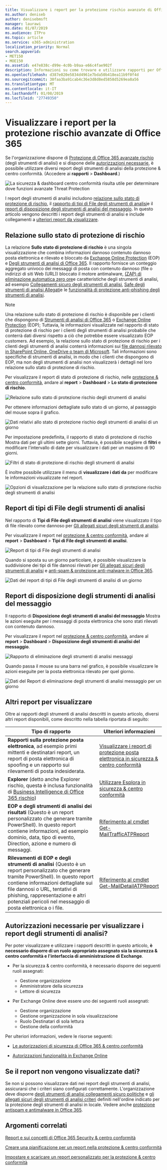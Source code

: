 ```yaml
---
title: Visualizzare i report per la protezione rischio avanzate di Office 365
ms.author: deniseb
author: denisebmsft
manager: laurawi
ms.date: 01/07/2019
ms.audience: ITPro
ms.topic: article
ms.service: o365-administration
localization_priority: Normal
search.appverid:
- MET150
- MOE150
ms.assetid: e47e838c-d99e-4c0b-b9aa-e66c4fae902f
description: Informazioni su come trovare e utilizzare rapporti per Office 365 avanzate protezione da minacce per la protezione &amp; centro conformità.
ms.openlocfilehash: d387e020e5834d4961e7bda50b418ea11b9f0f4d
ms.sourcegitcommit: 30faa3ba91cab4c36e3d8d8ed5858d5269ea8a56
ms.translationtype: MT
ms.contentlocale: it-IT
ms.lasthandoff: 01/08/2019
ms.locfileid: "27749350"
---
```

# <a name="view-reports-for-office-365-advanced-threat-protection"></a>Visualizzare i report per la protezione rischio avanzate di Office 365

Se l'organizzazione dispone di [Protezione di Office 365 avanzate rischio](office-365-atp.md) (degli strumenti di analisi) e si dispone delle [autorizzazioni necessarie](#what-permissions-are-needed-to-view-these-reports), è possibile utilizzare diversi report degli strumenti di analisi della protezione &amp; centro conformità. (Accedere ai **rapporti** \> **Dashboard**.)
  
![La sicurezza &amp; dashboard centro conformità risulta utile per determinare dove funzioni avanzate Threat Protection](media/6b213d34-adbb-44af-8549-be9a7e2db087.png)
  
I report degli strumenti di analisi includono [relazione sullo stato di protezione di rischio](#threat-protection-status-report), il [rapporto di tipi di File degli strumenti di analisi](#atp-file-types-report)e il [report di disposizione degli strumenti di analisi del messaggio](#atp-message-disposition-report). In questo articolo vengono descritti i report degli strumenti di analisi e include collegamenti a [ulteriori report da visualizzare](#additional-reports-to-view).
  
## <a name="threat-protection-status-report"></a>Relazione sullo stato di protezione di rischio

La relazione **Sullo stato di protezione di rischio** è una singola visualizzazione che combina informazioni dannoso contenuto dannoso posta elettronica e rilevato e bloccato da [Exchange Online Protection](eop/exchange-online-protection-overview.md) (EOP) e [Degli strumenti di analisi di Office 365](office-365-atp.md). Il rapporto fornisce un conteggio aggregato univoco dei messaggi di posta con contenuto dannoso (file o indirizzi di siti Web (URL)) bloccato il motore antimalware, [(ZAP) di eliminazione automatica zero ore](zero-hour-auto-purge.md)e caratteristiche degli strumenti di analisi, ad esempio [Collegamenti sicuro degli strumenti di analisi](atp-safe-links.md), [Safe degli strumenti di analisi Allegati](atp-safe-attachments.md)e le [funzionalità di protezione anti-phishing degli strumenti di analisi](atp-anti-phishing.md).

> [!NOTE]
> Una relazione sullo stato di protezione di rischio è disponibile per i clienti che dispongono di [Strumenti di analisi di Office 365](office-365-atp.md) o [Exchange Online Protection](eop/exchange-online-protection-eop.md) (EOP); Tuttavia, le informazioni visualizzate nel rapporto di stato di protezione di rischio per i clienti degli strumenti di analisi probabile che conterrà dati diversi rispetto a ciò che potrebbe essere visualizzato EOP customers. Ad esempio, la relazione sullo stato di protezione di rischio per i clienti degli strumenti di analisi conterrà informazioni sui [file dannosi rilevato in SharePoint Online, OneDrive o team di Microsoft](atp-for-spo-odb-and-teams.md). Tali informazioni sono specifiche di strumenti di analisi, in modo che i clienti che dispongono di EOP, ma non degli strumenti di analisi non visualizzerà i dettagli nel loro relazione sullo stato di protezione di rischio.
  
Per visualizzare il report di stato di protezione di rischio, nelle [protezione &amp; centro conformità](https://security.microsoft.com), andare al **report** \> **Dashboard** \> **Lo stato di protezione di rischio**.
  
![Relazione sullo stato di protezione rischio degli strumenti di analisi](media/6bdd41eb-62e0-423b-9fd4-d1d5baf0cbd5.png)
  
Per ottenere informazioni dettagliate sullo stato di un giorno, al passaggio del mouse sopra il grafico.
  
![Dati relativi allo stato di protezione rischio degli strumenti di analisi di un giorno](media/d5c2c6ad-c002-4985-a032-c866e46fdea8.png)
  
Per impostazione predefinita, il rapporto di stato di protezione di rischio Mostra dati per gli ultimi sette giorni. Tuttavia, è possibile scegliere di **filtri** e modificare l'intervallo di date per visualizzare i dati per un massimo di 90 giorni. 
  
![Filtri di stato di protezione di rischio degli strumenti di analisi](media/4f703369-642b-402b-9758-b9c828283410.png)
  
È inoltre possibile utilizzare il menu di **visualizzare i dati da** per modificare le informazioni visualizzate nel report. 
  
![Opzioni di visualizzazione per la relazione sullo stato di protezione rischio degli strumenti di analisi](media/4959bf8c-d192-4542-b00b-184e101e7513.png)
  
## <a name="atp-file-types-report"></a>Report di tipi di File degli strumenti di analisi

Nel rapporto di **Tipi di File degli strumenti di analisi** viene visualizzato il tipo di file rilevato come dannoso per [Gli allegati sicuri degli strumenti di analisi](atp-safe-attachments.md).
  
Per visualizzare il report nel [protezione &amp; centro conformità](https://security.microsoft.com), andare al **report** \> **Dashboard** \> **Tipi di File degli strumenti di analisi**.
  
![Report di tipi di File degli strumenti di analisi](media/6e3f5d33-79aa-4b2d-938c-6ef135d9e54c.png)
  
Quando si sposta su un giorno particolare, è possibile visualizzare la suddivisione dei tipi di file dannosi rilevati per [Gli allegati sicuri degli strumenti di analisi](atp-safe-attachments.md) e [anti-spam &amp; protezione anti-malware in Office 365](anti-spam-and-anti-malware-protection.md).
  
![Dati del report di tipi di File degli strumenti di analisi di un giorno](media/10d18428-699a-41d2-a73e-be3a8214ada1.png)
  
## <a name="atp-message-disposition-report"></a>Report di disposizione degli strumenti di analisi del messaggio

Il rapporto di **Disposizione degli strumenti di analisi del messaggio** Mostra le azioni eseguite per i messaggi di posta elettronica che sono stati rilevati con contenuto dannoso. 
  
Per visualizzare il report nel [protezione &amp; centro conformità](https://security.microsoft.com), andare al **report** \> **Dashboard** \> **Disposizione degli strumenti di analisi del messaggio**.
  
![Rapporto di eliminazione degli strumenti di analisi messaggi](media/b0ff65c4-53d3-496d-bafa-8937a5eb69e5.png)
  
Quando passa il mouse su una barra nel grafico, è possibile visualizzare le azioni eseguite per la posta elettronica rilevato per quel giorno.
  
![Dati del Report di eliminazione degli strumenti di analisi messaggio per un giorno](media/68d2beb8-4b30-48c4-8ba6-5e8ab88ae456.png)
  
## <a name="additional-reports-to-view"></a>Altri report per visualizzare

Oltre ai rapporti degli strumenti di analisi descritti in questo articolo, diversi altri report disponibili, come descritto nella tabella riportata di seguito:


|Tipo di rapporto  |Ulteriori informazioni  |
|---------|---------|
|**Rapporti sulla protezione posta elettronica**, ad esempio primi mittenti e destinatari report, un report di posta elettronica di spoofing e un rapporto sui rilevamenti di posta indesiderata. | [Visualizzare i report di protezione posta elettronica in sicurezza &amp; centro conformità](view-email-security-reports.md)        |
|**Explorer** (detto anche Explorer rischio, questa è inclusa funzionalità di [Business Intelligence di Office 365 rischio](office-365-ti.md))     | [Utilizzare Esplora in sicurezza &amp; centro conformità](use-explorer-in-security-and-compliance.md)        |
|**EOP e degli strumenti di analisi dei risultati** (Questo è un report personalizzato che generare tramite PowerShell). In questo report contiene informazioni, ad esempio dominio, data, tipo di evento, Direction, azione e numero di messaggi.  | [Riferimento al cmdlet Get-MailTrafficATPReport](https://docs.microsoft.com/powershell/module/exchange/advanced-threat-protection/get-mailtrafficatpreport?view=exchange-ps) |
|**Rilevamenti di EOP e degli strumenti di analisi** (Questo è un report personalizzato che generare tramite PowerShell). In questo report contiene informazioni dettagliate sui file dannosi o URL, tentativi di phishing, rappresentazione e altri potenziali pericoli nel messaggio di posta elettronica o i file.   | [Riferimento al cmdlet Get-MailDetailATPReport](https://docs.microsoft.com/powershell/module/exchange/advanced-threat-protection/get-maildetailatpreport?view=exchange-ps)        |

  
## <a name="what-permissions-are-needed-to-view-the-atp-reports"></a>Autorizzazioni necessarie per visualizzare i report degli strumenti di analisi?

Per poter visualizzare e utilizzare i rapporti descritti in questo articolo, **è necessario disporre di un ruolo appropriato assegnato sia la sicurezza &amp; centro conformità e l'interfaccia di amministrazione di Exchange**.

- Per la sicurezza &amp; centro conformità, è necessario disporre dei seguenti ruoli assegnati:
    - Gestione organizzazione
    - Amministratore della sicurezza
    - Lettore di sicurezza

- Per Exchange Online deve essere uno dei seguenti ruoli assegnati:
    - Gestione organizzazione
    - Gestione organizzazione in sola visualizzazione
    - Ruolo Destinatari di sola lettura
    - Gestione della conformità

Per ulteriori informazioni, vedere le risorse seguenti:

- [Le autorizzazioni di sicurezza di Office 365 &amp; centro conformità](permissions-in-the-security-and-compliance-center.md)

- [Autorizzazioni funzionalità in Exchange Online](https://docs.microsoft.com/exchange/permissions-exo/feature-permissions)
   
## <a name="what-if-the-reports-arent-showing-data"></a>Se il report non vengono visualizzate dati?

Se non si possono visualizzare dati nei report degli strumenti di analisi, assicurarsi che i criteri siano configurati correttamente. L'organizzazione deve disporre [degli strumenti di analisi collegamenti sicuro politiche](set-up-atp-safe-links-policies.md) e [gli allegati sicuri degli strumenti di analisi criteri](set-up-atp-safe-attachments-policies.md) definiti nell'ordine indicato per la protezione degli strumenti di analisi in locale. Vedere anche [protezione antispam e antimalware in Office 365](anti-spam-and-anti-malware-protection.md).
  
## <a name="related-topics"></a>Argomenti correlati

[Report e sui concetti di Office 365 Security &amp; centro conformità](reports-and-insights-in-security-and-compliance.md)
  
[Creare una pianificazione per un report nella protezione &amp; centro conformità](create-a-schedule-for-a-report.md)
  
[Impostare e scaricare un report personalizzato per la protezione &amp; centro conformità](set-up-and-download-a-custom-report.md)
  

